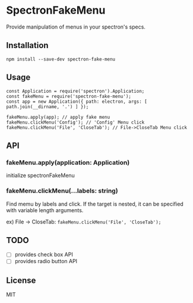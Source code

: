 # SpectronFakeMenu

Provide manipulation of menus in your spectron's specs.

## Installation

```
npm install --save-dev spectron-fake-menu
```

## Usage

```
const Application = require('spectron').Application;
const fakeMenu = require('spectron-fake-menu');
const app = new Application({ path: electron, args: [ path.join(__dirname, '.') ] });

fakeMenu.apply(app); // apply fake menu
fakeMenu.clickMenu('Config'); // 'Config' Menu click
fakeMenu.clickMenu('File', 'CloseTab'); // File->CloseTab Menu click
```

## API

### fakeMenu.apply(application: Application)

initialize spectronFakeMenu

### fakeMenu.clickMenu(...labels: string)

Find memu by labels and click.
If the target is nested, it can be specified with variable length arguments.

ex) File -> CloseTab: `fakeMenu.clickMenu('File', 'CloseTab');`

## TODO
- [ ] provides check box API
- [ ] provides radio button API

## License

MIT
